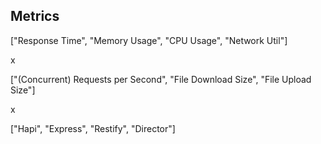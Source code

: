
## Metrics

["Response Time", "Memory Usage", "CPU Usage", "Network Util"]

x

["(Concurrent) Requests per Second", "File Download Size", "File Upload Size"]

x

["Hapi", "Express", "Restify", "Director"]